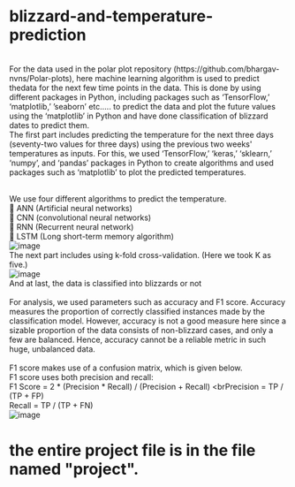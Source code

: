 # blizzard-and-temperature-prediction
<br>
For the data used in the polar plot repository (https://github.com/bhargav-nvns/Polar-plots), here machine learning algorithm is used to predict thedata for the next few time points in the data. This is done by using different packages in Python, including packages such as ‘TensorFlow,’ ‘matplotlib,’ ’seaborn’ etc..... to  predict the data and plot the future values using the ‘matplotlib’ in Python and have done classification of blizzard dates to predict them.
<br>
The first part includes predicting the temperature for the next three days (seventy-two values for three days) using the previous two weeks' temperatures as inputs. For this, we used ‘TensorFlow,’ ‘keras,’ ‘sklearn,’ ‘numpy’, and ‘pandas’ packages in Python to create algorithms and used packages such as ‘matplotlib’ to plot the predicted temperatures.
<br>
  
  <br>We use four different algorithms to predict the temperature.
<br> ANN (Artificial neural networks)
 <br> CNN (convolutional neural networks)
 <br> RNN (Recurrent neural network)
 <br> LSTM (Long short-term memory algorithm)
 <br>
 ![image](https://github.com/bhargav-nvns/blizzard-and-temperature-prediction/assets/148454572/3cd56a1c-44bf-455f-9f88-1674bc7c4502)
<br>
The next part includes using k-fold cross-validation. (Here we took K as five.)
 <br>
 ![image](https://github.com/bhargav-nvns/blizzard-and-temperature-prediction/assets/148454572/a92e5b7d-cc43-4228-a840-31540d4bd645)
<br>
And at last, the data is classified into blizzards or not
 <br> <br>
For analysis, we used parameters such as accuracy and F1 score. Accuracy measures the proportion of correctly classified instances made by the classification model. However, accuracy is not a good measure here since a sizable proportion of the data consists of non-blizzard cases, and only a few are balanced. Hence, accuracy cannot be a reliable metric in such huge, unbalanced data.
 <br>
 <br>F1 score makes use of a confusion matrix, which is given below.
 <br>F1 score uses both precision and recall:
 <br>F1 Score = 2 * (Precision * Recall) / (Precision + Recall)
 <brPrecision = TP / (TP + FP)
 <br>Recall = TP / (TP + FN)
 <br>
 ![image](https://github.com/bhargav-nvns/blizzard-and-temperature-prediction/assets/148454572/b5d4ba75-876c-4ad3-9bcf-f3dd3bf0d770)

 # the entire project file is in the file named "project".
